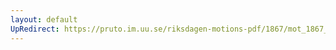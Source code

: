 ```yaml
---
layout: default
UpRedirect: https://pruto.im.uu.se/riksdagen-motions-pdf/1867/mot_1867__fk__58/mot_1867__fk__58-001.pdf
---
```

